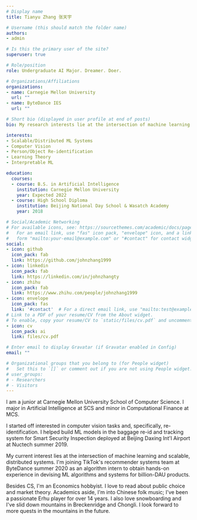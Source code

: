 ```yaml
---
# Display name
title: Tianyu Zhang 张天宇

# Username (this should match the folder name)
authors:
- admin

# Is this the primary user of the site?
superuser: true

# Role/position
role: Undergraduate AI Major. Dreamer. Doer.

# Organizations/Affiliations
organizations:
- name: Carnegie Mellon University
  url: ""
- name: ByteDance IES
  url: ""

# Short bio (displayed in user profile at end of posts)
bio: My research interests lie at the intersection of machine learning and scalable, distributed systems.

interests:
- Scalable/Distributed ML Systems
- Computer Vision
- Person/Object Re-identification
- Learning Theory
- Interpretable ML

education:
  courses:
  - course: B.S. in Artificial Intelligence
    institution: Carnegie Mellon University
    year: Expected 2022
  - course: High School Diploma
    institution: Beijing National Day School & Wasatch Academy
    year: 2018

# Social/Academic Networking
# For available icons, see: https://sourcethemes.com/academic/docs/page-builder/#icons
#   For an email link, use "fas" icon pack, "envelope" icon, and a link in the
#   form "mailto:your-email@example.com" or "#contact" for contact widget.
social:
- icon: github
  icon_pack: fab
  link: https://github.com/johnzhang1999
- icon: linkedin
  icon_pack: fab
  link: https://linkedin.com/in/johnzhangty
- icon: zhihu
  icon_pack: fab
  link: https://www.zhihu.com/people/johnzhang1999
- icon: envelope
  icon_pack: fas
  link: '#contact'  # For a direct email link, use "mailto:test@example.org".
# Link to a PDF of your resume/CV from the About widget.
# To enable, copy your resume/CV to `static/files/cv.pdf` and uncomment the lines below.
- icon: cv
  icon_pack: ai
  link: files/cv.pdf

# Enter email to display Gravatar (if Gravatar enabled in Config)
email: ""

# Organizational groups that you belong to (for People widget)
#   Set this to `[]` or comment out if you are not using People widget.
# user_groups:
# - Researchers
# - Visitors
---
```


I am a junior at Carnegie Mellon University School of Computer Science. I major in Artificial Intelligence at SCS and minor in Computational Finance at MCS. 

I started off interested in computer vision tasks and, specifically, re-identification. I helped build ML models in the baggage re-id and tracking system for Smart Security Inspection deployed at Beijing Daxing Int'l Airport at Nuctech summer 2019. 

My current interest lies at the intersection of machine learning and scalable, distributed systems. I'm joining TikTok's recommender systems team at ByteDance summer 2020 as an algorithm intern to obtain hands-on experience in devising ML algorithms and systems for billion-DAU products.

Besides CS, I'm an Economics hobbyist. I love to read about public choice and market theory. Academics aside, I'm into Chinese folk music; I've been a passionate Erhu player for over 14 years. I also love snowboarding and I've slid down mountains in Breckenridge and Chongli. I look forward to more quests in the mountains in the future.
